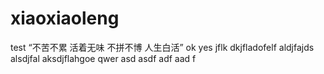 # xiaoxiaoleng
test “不苦不累 活着无味  不拼不博 人生白活”
ok yes jflk
dkjfladofelf
aldjfajds
alsdjfal
aksdjflahgoe
qwer
asd
asdf
adf
aad
f
